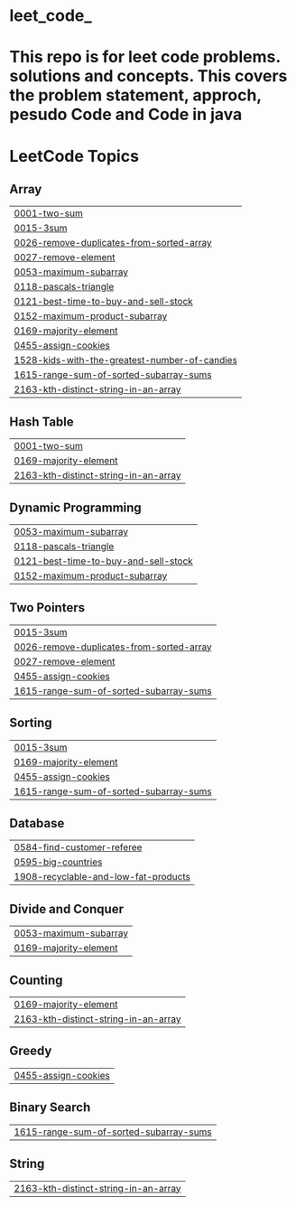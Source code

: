 # leet_code_

<h1>This repo is for leet code problems. solutions and concepts. This covers the problem statement, approch, pesudo Code and Code in java</h1>

<!---LeetCode Topics Start-->
# LeetCode Topics
## Array
|  |
| ------- |
| [0001-two-sum](https://github.com/TheCoder30ec4/leet_code_/tree/master/0001-two-sum) |
| [0015-3sum](https://github.com/TheCoder30ec4/leet_code_/tree/master/0015-3sum) |
| [0026-remove-duplicates-from-sorted-array](https://github.com/TheCoder30ec4/leet_code_/tree/master/0026-remove-duplicates-from-sorted-array) |
| [0027-remove-element](https://github.com/TheCoder30ec4/leet_code_/tree/master/0027-remove-element) |
| [0053-maximum-subarray](https://github.com/TheCoder30ec4/leet_code_/tree/master/0053-maximum-subarray) |
| [0118-pascals-triangle](https://github.com/TheCoder30ec4/leet_code_/tree/master/0118-pascals-triangle) |
| [0121-best-time-to-buy-and-sell-stock](https://github.com/TheCoder30ec4/leet_code_/tree/master/0121-best-time-to-buy-and-sell-stock) |
| [0152-maximum-product-subarray](https://github.com/TheCoder30ec4/leet_code_/tree/master/0152-maximum-product-subarray) |
| [0169-majority-element](https://github.com/TheCoder30ec4/leet_code_/tree/master/0169-majority-element) |
| [0455-assign-cookies](https://github.com/TheCoder30ec4/leet_code_/tree/master/0455-assign-cookies) |
| [1528-kids-with-the-greatest-number-of-candies](https://github.com/TheCoder30ec4/leet_code_/tree/master/1528-kids-with-the-greatest-number-of-candies) |
| [1615-range-sum-of-sorted-subarray-sums](https://github.com/TheCoder30ec4/leet_code_/tree/master/1615-range-sum-of-sorted-subarray-sums) |
| [2163-kth-distinct-string-in-an-array](https://github.com/TheCoder30ec4/leet_code_/tree/master/2163-kth-distinct-string-in-an-array) |
## Hash Table
|  |
| ------- |
| [0001-two-sum](https://github.com/TheCoder30ec4/leet_code_/tree/master/0001-two-sum) |
| [0169-majority-element](https://github.com/TheCoder30ec4/leet_code_/tree/master/0169-majority-element) |
| [2163-kth-distinct-string-in-an-array](https://github.com/TheCoder30ec4/leet_code_/tree/master/2163-kth-distinct-string-in-an-array) |
## Dynamic Programming
|  |
| ------- |
| [0053-maximum-subarray](https://github.com/TheCoder30ec4/leet_code_/tree/master/0053-maximum-subarray) |
| [0118-pascals-triangle](https://github.com/TheCoder30ec4/leet_code_/tree/master/0118-pascals-triangle) |
| [0121-best-time-to-buy-and-sell-stock](https://github.com/TheCoder30ec4/leet_code_/tree/master/0121-best-time-to-buy-and-sell-stock) |
| [0152-maximum-product-subarray](https://github.com/TheCoder30ec4/leet_code_/tree/master/0152-maximum-product-subarray) |
## Two Pointers
|  |
| ------- |
| [0015-3sum](https://github.com/TheCoder30ec4/leet_code_/tree/master/0015-3sum) |
| [0026-remove-duplicates-from-sorted-array](https://github.com/TheCoder30ec4/leet_code_/tree/master/0026-remove-duplicates-from-sorted-array) |
| [0027-remove-element](https://github.com/TheCoder30ec4/leet_code_/tree/master/0027-remove-element) |
| [0455-assign-cookies](https://github.com/TheCoder30ec4/leet_code_/tree/master/0455-assign-cookies) |
| [1615-range-sum-of-sorted-subarray-sums](https://github.com/TheCoder30ec4/leet_code_/tree/master/1615-range-sum-of-sorted-subarray-sums) |
## Sorting
|  |
| ------- |
| [0015-3sum](https://github.com/TheCoder30ec4/leet_code_/tree/master/0015-3sum) |
| [0169-majority-element](https://github.com/TheCoder30ec4/leet_code_/tree/master/0169-majority-element) |
| [0455-assign-cookies](https://github.com/TheCoder30ec4/leet_code_/tree/master/0455-assign-cookies) |
| [1615-range-sum-of-sorted-subarray-sums](https://github.com/TheCoder30ec4/leet_code_/tree/master/1615-range-sum-of-sorted-subarray-sums) |
## Database
|  |
| ------- |
| [0584-find-customer-referee](https://github.com/TheCoder30ec4/leet_code_/tree/master/0584-find-customer-referee) |
| [0595-big-countries](https://github.com/TheCoder30ec4/leet_code_/tree/master/0595-big-countries) |
| [1908-recyclable-and-low-fat-products](https://github.com/TheCoder30ec4/leet_code_/tree/master/1908-recyclable-and-low-fat-products) |
## Divide and Conquer
|  |
| ------- |
| [0053-maximum-subarray](https://github.com/TheCoder30ec4/leet_code_/tree/master/0053-maximum-subarray) |
| [0169-majority-element](https://github.com/TheCoder30ec4/leet_code_/tree/master/0169-majority-element) |
## Counting
|  |
| ------- |
| [0169-majority-element](https://github.com/TheCoder30ec4/leet_code_/tree/master/0169-majority-element) |
| [2163-kth-distinct-string-in-an-array](https://github.com/TheCoder30ec4/leet_code_/tree/master/2163-kth-distinct-string-in-an-array) |
## Greedy
|  |
| ------- |
| [0455-assign-cookies](https://github.com/TheCoder30ec4/leet_code_/tree/master/0455-assign-cookies) |
## Binary Search
|  |
| ------- |
| [1615-range-sum-of-sorted-subarray-sums](https://github.com/TheCoder30ec4/leet_code_/tree/master/1615-range-sum-of-sorted-subarray-sums) |
## String
|  |
| ------- |
| [2163-kth-distinct-string-in-an-array](https://github.com/TheCoder30ec4/leet_code_/tree/master/2163-kth-distinct-string-in-an-array) |
<!---LeetCode Topics End-->